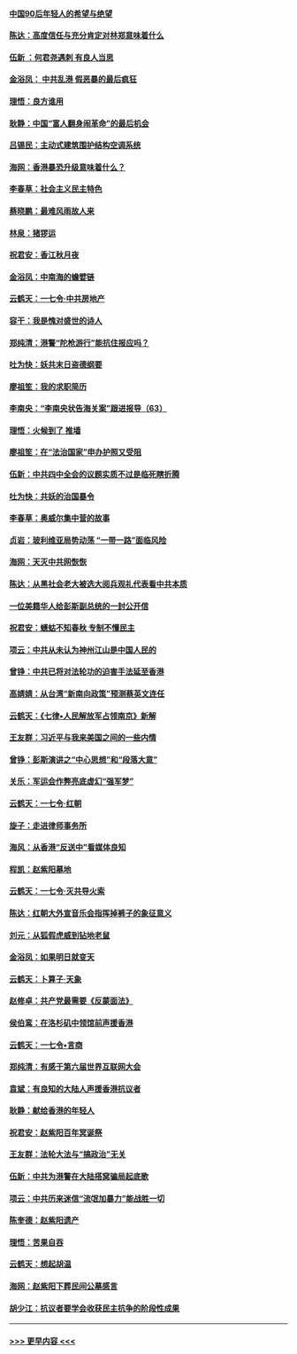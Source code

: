 #### [中国90后年轻人的希望与绝望](../pages/nsc993/n11642317.md?t=11090955) 
#### [陈达：高度信任与充分肯定对林郑意味着什么](../pages/nsc993/n11641441.md?t=11090955) 
#### [伍新 ：何君尧遇刺 有良人当思](../pages/nsc993/n11641503.md?t=11090955) 
#### [金浴凤： 中共乱港  假恶暴的最后疯狂](../pages/nsc993/n11641495.md?t=11090955) 
#### [理悟：良方谁用](../pages/nsc993/n11641463.md?t=11090955) 
#### [耿静：中国“富人翻身闹革命”的最后机会](../pages/nsc993/n11640655.md?t=11090955) 
#### [吕锡民：主动式建筑围护结构空调系统](../pages/nsc993/n11640168.md?t=11090955) 
#### [海网：香港暴恐升级意味着什么？](../pages/nsc993/n11635904.md?t=11090955) 
#### [李春草：社会主义民主特色](../pages/nsc993/n11634657.md?t=11090955) 
#### [蔡晓鹏：最难风雨故人来](../pages/nsc993/n11633145.md?t=11090955) 
#### [林泉：猪猡运](../pages/nsc993/n11631469.md?t=11090955) 
#### [祝君安：香江秋月夜](../pages/nsc993/n11631440.md?t=11090955) 
#### [金浴凤：中南海的蟾嬖链](../pages/nsc993/n11631290.md?t=11090955) 
#### [云鹤天：一七令·中共房地产](../pages/nsc993/n11630084.md?t=11090955) 
#### [容干：我是愧对盛世的诗人](../pages/nsc993/n11630059.md?t=11090955) 
#### [郑纯清：港警“陀枪游行”能抗住报应吗？](../pages/nsc993/n11629999.md?t=11090955) 
#### [吐为快：妖共末日盗德纲要](../pages/nsc993/n11628610.md?t=11090955) 
#### [廖祖笙：我的求职简历](../pages/nsc993/n11628492.md?t=11090955) 
#### [李南央：“李南央状告海关案”跟进报导（63）](../pages/nsc993/n11627039.md?t=11090955) 
#### [理悟：火候到了 推墙](../pages/nsc993/n11626917.md?t=11090955) 
#### [廖祖笙：在“法治国家”申办护照又受阻](../pages/nsc993/n11626500.md?t=11090955) 
#### [伍新：中共四中全会的议题实质不过是临死瞎折腾](../pages/nsc993/n11621774.md?t=11090955) 
#### [吐为快：共妖的治国暴令](../pages/nsc993/n11621401.md?t=11090955) 
#### [李春草：奥威尔集中营的故事](../pages/nsc993/n11621373.md?t=11090955) 
#### [贞岩：玻利维亚局势动荡 “一带一路”面临风险](../pages/nsc993/n11619480.md?t=11090955) 
#### [海网：天灭中共网恢恢](../pages/nsc993/n11618261.md?t=11090955) 
#### [陈达：从黑社会老大被选大阅兵观礼代表看中共本质](../pages/nsc993/n11618229.md?t=11090955) 
#### [一位美籍华人给彭斯副总统的一封公开信](../pages/nsc993/n11616906.md?t=11090955) 
#### [祝君安：蟪蛄不知春秋  专制不懂民主](../pages/nsc993/n11616882.md?t=11090955) 
#### [项云：中共从未认为神州江山是中国人民的](../pages/nsc993/n11616763.md?t=11090955) 
#### [曾铮：中共已将对法轮功的迫害手法延至香港](../pages/nsc993/n11616561.md?t=11090955) 
#### [高婧婧：从台湾“新南向政策”预测蔡英文连任](../pages/nsc993/n11616518.md?t=11090955) 
#### [云鹤天：《七律▪人民解放军占领南京》新解](../pages/nsc993/n11616490.md?t=11090955) 
#### [王友群：习近平与我来美国之间的一些内情](../pages/nsc993/n11615052.md?t=11090955) 
#### [曾铮：彭斯演讲之“中心思想”和“段落大意”](../pages/nsc993/n11615020.md?t=11090955) 
#### [关乐：军运会作弊亮底虚幻“强军梦”](../pages/nsc993/n11615008.md?t=11090955) 
#### [云鹤天：一七令‧红朝](../pages/nsc993/n11615000.md?t=11090955) 
#### [旋子：走进律师事务所](../pages/nsc993/n11614894.md?t=11090955) 
#### [海风：从香港“反送中”看媒体良知](../pages/nsc993/n11614480.md?t=11090955) 
#### [程凯：赵紫阳墓地](../pages/nsc993/n11614464.md?t=11090955) 
#### [云鹤天：一七令‧灭共导火索](../pages/nsc993/n11613471.md?t=11090955) 
#### [陈达：红朝大外宣音乐会指挥掉裤子的象征意义](../pages/nsc993/n11613456.md?t=11090955) 
#### [刘元：从狐假虎威到钻地老鼠](../pages/nsc993/n11612832.md?t=11090955) 
#### [金浴凤：如果明日就变天](../pages/nsc993/n11611135.md?t=11090955) 
#### [云鹤天：卜算子‧天象](../pages/nsc993/n11609023.md?t=11090955) 
#### [赵修卓：共产党最需要《反蒙面法》](../pages/nsc993/n11608006.md?t=11090955) 
#### [侯伯鸾：在洛杉矶中领馆前声援香港](../pages/nsc993/n11607802.md?t=11090955) 
#### [云鹤天：一七令•言商](../pages/nsc993/n11606248.md?t=11090955) 
#### [郑纯清：有感于第六届世界互联网大会](../pages/nsc993/n11604718.md?t=11090955) 
#### [袁斌：有良知的大陆人声援香港抗议者](../pages/nsc993/n11603673.md?t=11090955) 
#### [耿静：献给香港的年轻人](../pages/nsc993/n11602462.md?t=11090955) 
#### [祝君安：赵紫阳百年冥诞祭](../pages/nsc993/n11601386.md?t=11090955) 
#### [王友群：法轮大法与“搞政治”无关](../pages/nsc993/n11601658.md?t=11090955) 
#### [伍新：中共为港警在大陆搭窝骗局起底歌](../pages/nsc993/n11601536.md?t=11090955) 
#### [项云：中共历来迷信“流氓加暴力”能战胜一切](../pages/nsc993/n11601496.md?t=11090955) 
#### [陈奎德：赵紫阳遗产](../pages/nsc993/n11601444.md?t=11090955) 
#### [理悟：苦果自吞](../pages/nsc993/n11601385.md?t=11090955) 
#### [云鹤天：想起胡温](../pages/nsc993/n11600033.md?t=11090955) 
#### [海网：赵紫阳下葬民间公墓感言](../pages/nsc993/n11600021.md?t=11090955) 
#### [胡少江：抗议者要学会收获民主抗争的阶段性成果](../pages/nsc993/n11599626.md?t=11090955) 

----
#### [ >>> 更早内容 <<< ](../indexes/nsc993-earlier.md)
